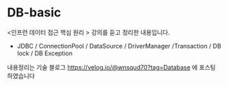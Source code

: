 # DB-basic

<인프런 데이터 접근 핵심 원리 > 강의를 듣고 정리한 내용입니다.

- JDBC / ConnectionPool / DataSource / DriverManager /Transaction / DB lock / DB Exception

내용정리는 기술 블로그 https://velog.io/@wnsqud70?tag=Database 에 포스팅 하였습니다
